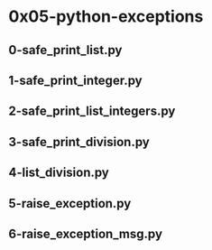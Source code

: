 # 0x05-python-exceptions

## 0-safe_print_list.py
## 1-safe_print_integer.py
## 2-safe_print_list_integers.py
## 3-safe_print_division.py
## 4-list_division.py
## 5-raise_exception.py
## 6-raise_exception_msg.py
